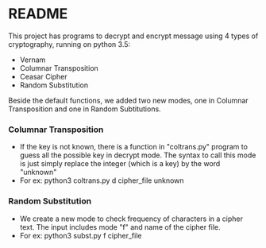 # README #

This project has programs to decrypt and encrypt message using 4 types of cryptography, running on python 3.5:

* Vernam
* Columnar Transposition
* Ceasar Cipher
* Random Substitution

Beside the default functions, we added two new modes, one in Columnar Transposition and one in Random Subtitutions.

### Columnar Transposition ###
* If the key is not known, there is a function in "coltrans.py" program to guess all the possible key in decrypt mode. The syntax to call this mode is just simply replace the integer (which is a key) by the word "unknown"
* For ex: python3 coltrans.py d cipher_file unknown

### Random Substitution ###
* We create a new mode to check frequency of characters in a cipher text. The input includes mode "f" and name of the cipher file.
* For ex: python3 subst.py f cipher_file
